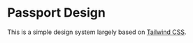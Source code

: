 # Passport Design

This is a simple design system largely based on [Tailwind CSS](https://tailwindcss.com/).

